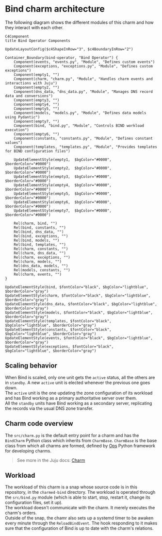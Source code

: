 # Bind charm architecture

The following diagram shows the different modules of this charm
and how they interact with each other.

```
C4Component
title Bind Operator Components

UpdateLayoutConfig($c4ShapeInRow="3", $c4BoundaryInRow="2")

Container_Boundary(bind-operator, "Bind Operator") {
    Component(events, "events.py", "Module", "Defines custom events")
    Component(exceptions, "exceptions.py", "Module", "Defines custom exceptions")
    Component(empty1, "")
    Component(charm, "charm.py", "Module", "Handles charm events and interactions with Juju")
    Component(empty2, "")
    Component(dns_data, "dns_data.py", "Module", "Manages DNS record data and conversions")
    Component(empty3, "")
    Component(empty4, "")
    Component(empty5, "")
    Component(models, "models.py", "Module", "Defines data models using Pydantic")
    Component(empty7, "")
    Component(bind, "bind.py", "Module", "Controls BIND workload execution")
    Component(empty6, "")
    Component(constants, "constants.py", "Module", "Defines constant values")
    Component(templates, "templates.py", "Module", "Provides templates for BIND configuration files")

    UpdateElementStyle(empty1,  $bgColor="#0000", $borderColor="#0000")
    UpdateElementStyle(empty2,  $bgColor="#0000", $borderColor="#0000")
    UpdateElementStyle(empty3,  $bgColor="#0000", $borderColor="#0000")
    UpdateElementStyle(empty4,  $bgColor="#0000", $borderColor="#0000")
    UpdateElementStyle(empty5,  $bgColor="#0000", $borderColor="#0000")
    UpdateElementStyle(empty6,  $bgColor="#0000", $borderColor="#0000")
    UpdateElementStyle(empty7,  $bgColor="#0000", $borderColor="#0000")

    Rel(charm, bind, "")
    Rel(bind, constants, "")
    Rel(bind, dns_data, "")
    Rel(bind, exceptions, "")
    Rel(bind, models, "")
    Rel(bind, templates, "")
    Rel(charm, constants, "")
    Rel(charm, dns_data, "")
    Rel(charm, exceptions, "")
    Rel(charm, models, "")
    Rel(dns_data, models, "")
    Rel(models, constants, "")
    Rel(charm, events, "")
}

UpdateElementStyle(bind, $fontColor="black", $bgColor="lightblue", $borderColor="gray")
UpdateElementStyle(charm, $fontColor="black", $bgColor="lightblue", $borderColor="gray")
UpdateElementStyle(dns_data, $fontColor="black", $bgColor="lightblue", $borderColor="gray")
UpdateElementStyle(models, $fontColor="black", $bgColor="lightblue", $borderColor="gray")
UpdateElementStyle(templates, $fontColor="black", $bgColor="lightblue", $borderColor="gray")
UpdateElementStyle(constants, $fontColor="black", $bgColor="lightblue", $borderColor="gray")
UpdateElementStyle(events, $fontColor="black", $bgColor="lightblue", $borderColor="gray")
UpdateElementStyle(exceptions, $fontColor="black", $bgColor="lightblue", $borderColor="gray")
```

## Scaling behavior

When Bind is scaled, only one unit gets the `active` status, all the others are in `standby`. A new `active` unit is elected whenever the previous one goes down.  
The `active` unit is the one updating the zone configuration of its workload and has Bind working as a primary authoritative server over them.  
All the `standby` units have Bind working as a secondary server, replicating the records via the usual DNS zone transfer.

## Charm code overview

The `src/charm.py` is the default entry point for a charm and has the `BindCharm` Python class which inherits from `CharmBase`. `CharmBase` is the base class from which all charms are formed, defined by [Ops](https://juju.is/docs/sdk/ops) Python framework for developing charms.

> See more in the Juju docs: [Charm](https://documentation.ubuntu.com/juju/latest/user/reference/charm/)

## Workload

The workload of this charm is a snap whose source code is in this repository, in the `charmed-bind` directory. The workload is operated through the `src/bind.py` module (which is able to start, stop, restart it, change its configuration files, set it up).  
The workload doesn't communicate with the charm. It merely executes the charm's orders.  
Outside of the snap, the chamr also sets up a systemd timer to be awaken every minute through the `ReloadBindEvent`. The hook responding to it makes sure that the configuration of Bind is up to date with the charm's relations.
